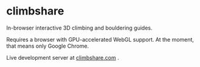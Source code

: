 climbshare
==========

In-browser interactive 3D climbing and bouldering guides.

Requires a browser with GPU-accelerated WebGL support. At the moment, that means only Google Chrome.

Live development server at [climbshare.com](http://climbshare.com) .
